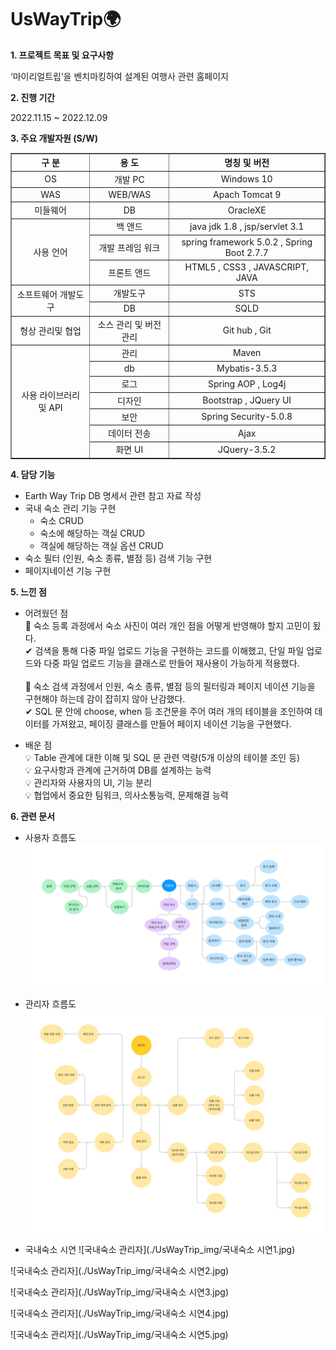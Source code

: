 # UsWayTrip🌍

**1. 프로젝트 목표 및 요구사항** 

   ‘마이리얼트립’을 벤치마킹하여 설계된 여행사 관련 홈페이지
  
**2. 진행 기간** 

  2022.11.15 ~ 2022.12.09
  
**3. 주요 개발자원 (S/W)**
<table border="1">
		<tr>
			<th>구 분</th>
			<th>용 도</th>
			<th>명칭 및 버전</th>
		</tr>
		<tr align="center">
			<td>OS</td>
			<td>개발 PC</td>
			<td>Windows 10</td>
		</tr>
		<tr align="center">
			<td>WAS</td>
			<td>WEB/WAS</td>
			<td>Apach Tomcat 9</td>
		</tr>
		<tr align="center">
			<td>미들웨어</td>
			<td>DB</td>
			<td>OracleXE</td>
		</tr>
		<tr align="center">
			<td rowspan="3">사용 언어</td>
			<td>백 앤드</td>
			<td>java jdk 1.8 , jsp/servlet 3.1</td>
		</tr>
		<tr align="center">
			<td>개발 프레임 워크</td>
			<td>spring framework 5.0.2 , Spring Boot 2.7.7</td>
		</tr>
		<tr align="center">
			<td>프론트 앤드</td>
			<td>HTML5 , CSS3 , JAVASCRIPT, JAVA</td>
		</tr>
		<tr align="center">
			<td rowspan="2">소프트웨어 개발도구</td>
			<td>개발도구</td>
			<td>STS</td>
		</tr>
		<tr align="center">
			<td>DB</td>
			<td>SQLD</td>
		</tr>
		<tr align="center">
			<td>형상 관리및 협업</td>
			<td>소스 관리 및 버전관리</td>
			<td>Git hub , Git</td>
		</tr>
		<tr align="center">
			<td rowspan="13">사용 라이브러리 및 API</td>
			<td>관리</td>
			<td>Maven</td>
		</tr>
		<tr align="center">
			<td>db</td>
			<td>Mybatis-3.5.3</td>
		</tr>
		<tr align="center">
			<td>로그</td>
			<td>Spring AOP , Log4j</td>
		</tr>
		<tr align="center">
			<td>디자인</td>
			<td>Bootstrap , JQuery UI</td>
		</tr>
		<tr align="center">
			<td>보안</td>
			<td>Spring Security-5.0.8</td>
		</tr>
		<tr align="center">
			<td>데이터 전송</td>
			<td>Ajax</td>
		</tr>
		<tr align="center">
			<td>화면 UI</td>
			<td>JQuery-3.5.2</td>
		</tr>
	</table>
  
**4. 담당 기능**
  * Earth Way Trip DB 명세서 관련 참고 자료 작성 
  * 국내 숙소 관리 기능 구현
    * 숙소 CRUD
    * 숙소에 해당하는 객실 CRUD
    * 객실에 해당하는 객실 옵션 CRUD
  * 숙소 필터 (인원, 숙소 종류, 별점 등) 검색 기능 구현
  * 페이지네이션 기능 구현
  
**5. 느낀 점** <br/>

* 어려웠던 점 <br/>
📌 숙소 등록 과정에서 숙소 사진이 여러 개인 점을 어떻게 반영해야 할지 고민이 됬다. <br/>
✔ 검색을 통해 다중 파일 업로드 기능을 구현하는 코드를 이해했고, 단일 파일 업로드와 다중 파일 업로드 기능을 클래스로 만들어 재사용이 가능하게 적용했다. <br/><br/>
📌 숙소 검색 과정에서 인원, 숙소 종류, 별점 등의 필터링과 페이지 네이션 기능을 구현해야 하는데 감이 잡히지 않아 난감했다. <br/>
✔  SQL 문 안에 choose, when 등 조건문을 주어 여러 개의 테이블을 조인하여 데이터를 가져왔고, 페이징 클래스를 만들어 페이지 네이션 기능을 구현했다.

* 배운 점 <br/>
💡 Table 관계에 대한 이해 및 SQL 문 관련 역량(5개 이상의 테이블 조인 등) <br/>
💡 요구사항과 관계에 근거하여 DB를 설계하는 능력 <br/>
💡 관리자와 사용자의 UI, 기능 분리 <br/>
💡 협업에서 중요한 팀워크, 의사소통능력, 문제해결 능력 <br/>

**6. 관련 문서** <br/>
* 사용자 흐름도
![사용자 흐름도](./UsWayTrip_img/user.jpg)

* 관리자 흐름도
![관리자 흐름도](./UsWayTrip_img/manager.jpg)

* 국내숙소 시연 
![국내숙소 관리자](./UsWayTrip_img/국내숙소 시연1.jpg)

![국내숙소 관리자](./UsWayTrip_img/국내숙소 시연2.jpg)

![국내숙소 관리자](./UsWayTrip_img/국내숙소 시연3.jpg)

![국내숙소 관리자](./UsWayTrip_img/국내숙소 시연4.jpg)

![국내숙소 관리자](./UsWayTrip_img/국내숙소 시연5.jpg)
